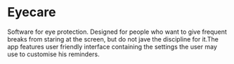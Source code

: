 # Eyecare
Software for eye protection.
Designed for people who want to give frequent breaks from staring at the screen, but do not jave the discipline for it.The app features user friendly interface containing the settings the user may use to customise his reminders.


